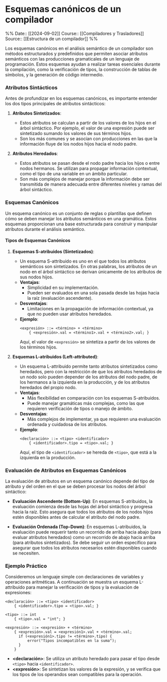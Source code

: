 # Esquemas canónicos de un compilador

%%
Date:: [[2024-09-02]]
Course:: [[Compiladores y Trasladores]]
Source:: [[Estructura de un compilador]]
%%

Los esquemas canónicos en el análisis semántico de un compilador son métodos estructurados y predefinidos que permiten asociar atributos semánticos con las producciones gramaticales de un lenguaje de programación. Estos esquemas ayudan a realizar tareas esenciales durante la compilación, como la verificación de tipos, la construcción de tablas de símbolos, y la generación de código intermedio.

### Atributos Sintácticos

Antes de profundizar en los esquemas canónicos, es importante entender los dos tipos principales de atributos sintácticos:

1. **Atributos Sintetizados**:
   - Estos atributos se calculan a partir de los valores de los hijos en el árbol sintáctico. Por ejemplo, el valor de una expresión puede ser sintetizado sumando los valores de sus términos hijos.
   - Son los más comunes y se asocian con producciones en las que la información fluye de los nodos hijos hacia el nodo padre.

2. **Atributos Heredados**:
   - Estos atributos se pasan desde el nodo padre hacia los hijos o entre nodos hermanos. Se utilizan para propagar información contextual, como el tipo de una variable en un ámbito particular.
   - Son más complejos de manejar porque la información debe ser transmitida de manera adecuada entre diferentes niveles y ramas del árbol sintáctico.

### Esquemas Canónicos

Un esquema canónico es un conjunto de reglas o plantillas que definen cómo se deben manejar los atributos semánticos en una gramática. Estos esquemas proporcionan una base estructurada para construir y manipular atributos durante el análisis semántico.

#### Tipos de Esquemas Canónicos

1. **Esquemas S-atribuidos (Sintetizados)**:
   - Un esquema S-attribuido es uno en el que todos los atributos semánticos son sintetizados. En otras palabras, los atributos de un nodo en el árbol sintáctico se derivan únicamente de los atributos de sus nodos hijos.
   - **Ventajas**:
     - Simplicidad en su implementación.
     - Pueden ser evaluados en una sola pasada desde las hojas hacia la raíz (evaluación ascendente).
   - **Desventajas**:
     - Limitaciones en la propagación de información contextual, ya que no pueden usar atributos heredados.
   - **Ejemplo**:
     ```bnf
     <expresión> ::= <término> + <término>
         { <expresión>.val = <término1>.val + <término2>.val; }
     ```
     Aquí, el valor de `<expresión>` se sintetiza a partir de los valores de los términos hijos.

2. **Esquemas L-atribuidos (Left-attributed)**:
   - Un esquema L-attribuido permite tanto atributos sintetizados como heredados, pero con la restricción de que los atributos heredados de un nodo solo pueden depender de los atributos del nodo padre, de los hermanos a la izquierda en la producción, y de los atributos heredados del propio nodo.
   - **Ventajas**:
     - Más flexibilidad en comparación con los esquemas S-atribuidos.
     - Puede manejar gramáticas más complejas, como las que requieren verificación de tipos o manejo de ámbito.
   - **Desventajas**:
     - Más complejos de implementar, ya que requieren una evaluación ordenada y cuidadosa de los atributos.
   - **Ejemplo**:
     ```bnf
     <declaración> ::= <tipo> <identificador>
         { <identificador>.tipo = <tipo>.val; }
     ```
     Aquí, el tipo de `<identificador>` se hereda de `<tipo>`, que está a la izquierda en la producción.

### Evaluación de Atributos en Esquemas Canónicos

La evaluación de atributos en un esquema canónico depende del tipo de atributo y del orden en el que se deben procesar los nodos del árbol sintáctico:

- **Evaluación Ascendente (Bottom-Up)**: En esquemas S-atribuidos, la evaluación comienza desde las hojas del árbol sintáctico y progresa hacia la raíz. Esto asegura que todos los atributos de los nodos hijos estén disponibles antes de calcular el atributo del nodo padre.

- **Evaluación Ordenada (Top-Down)**: En esquemas L-atribuidos, la evaluación puede requerir tanto un recorrido de arriba hacia abajo (para evaluar atributos heredados) como un recorrido de abajo hacia arriba (para atributos sintetizados). Se debe seguir un orden específico para asegurar que todos los atributos necesarios estén disponibles cuando se necesiten.

### Ejemplo Práctico

Consideremos un lenguaje simple con declaraciones de variables y operaciones aritméticas. A continuación se muestra un esquema L-attribuido para manejar la verificación de tipos y la evaluación de expresiones:

```bnf
<declaración> ::= <tipo> <identificador>
    { <identificador>.tipo = <tipo>.val; }

<tipo> ::= int
    { <tipo>.val = "int"; }

<expresión> ::= <expresión> + <término>
    { <expresión>.val = <expresión1>.val + <término>.val;
      if (<expresión1>.tipo != <término>.tipo) {
          error("Tipos incompatibles en la suma");
      }
    }
```

- **<declaración>**: Se utiliza un atributo heredado para pasar el tipo desde `<tipo>` hacia `<identificador>`.
- **<expresión>**: Se sintetizan los valores de la expresión, y se verifica que los tipos de los operandos sean compatibles para la operación.

